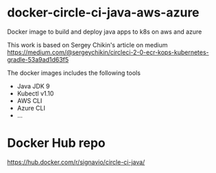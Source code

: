 # docker-circle-ci-java-aws-azure
Docker image to build and deploy java apps to k8s on aws and azure

This work is based on Sergey Chikin's article on medium
https://medium.com/@sergeychikin/circleci-2-0-ecr-kops-kubernetes-gradle-53a9ad1d63f5

The docker images includes the following tools
- Java JDK 9
- Kubectl v1.10
- AWS CLI
- Azure CLI
- ...

# Docker Hub repo
https://hub.docker.com/r/signavio/circle-ci-java/
